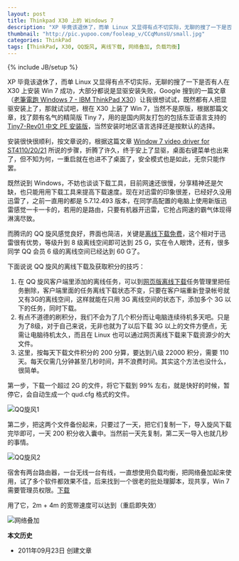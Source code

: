 ```yaml
---
layout: post
title: Thinkpad X30 上的 Windows 7
description: "XP 毕竟该退休了，而单 Linux 又显得有点不切实际，无聊的搜了一下是否有人在 X30 上安装 Win 7 成功，大部分都说是显驱安装失败，Google 搜到的一篇文章（老筆電跑 Windows 7）让我很想试试，既然都有人把显驱安装上了，那就试试吧。"
thumbnail: "http://pic.yupoo.com/fooleap_v/CCqMunsU/small.jpg"
categories: ThinkPad
tags: [ThinkPad, X30, QQ旋风, 离线下载, 网络叠加, 负载均衡]
---
```

{% include JB/setup %}

XP 毕竟该退休了，而单 Linux 又显得有点不切实际，无聊的搜了一下是否有人在 X30 上安装 Win 7 成功，大部分都说是显驱安装失败，Google 搜到的一篇文章（[老筆電跑 Windows 7 - IBM ThinkPad X30](http://f.pil.tw/thread-887189-1-1.html)）让我很想试试，既然都有人把显驱安装上了，那就试试吧，根在 X30 上装了 Win 7，当然不是原版，根据那篇文章，找了颇有名气的精简版 Tiny 7，用的是国内网友打包的包括东亚语言支持的 [Tiny7-Rev01 中文 PE 安装版](http://hi.baidu.com/txwdchina/blog/item/992c0def5df696deb21cb14e.html)，当然安装时地区语言选择还是按默认的选择。

安装很快很顺利，按文章说的，根据这篇文章 [Window 7 video driver for ST4110/20/21](http://www.tabletpcbuzz.com/showthread.php?36937-Window-7-video-driver-for-ST4110-20-21) 所说的步骤，折腾了许久，终于安上了显驱，桌面右键菜单也出来了，但不知为何，一重启就在也进不了桌面了，安全模式也是如此，无奈只能作罢。

既然说到 Windows，不妨也谈谈下载工具，目前网速还很慢，分享精神还是欠缺，也只能用用下载工具来提高下载速度。现在对迅雷的印象很差，已经好久没用迅雷了，之前一直用的都是 5.7.12.493 版本，在同学高配置的电脑上使用新版迅雷感觉一卡一卡的，若用的是路由，只要有机器开迅雷，它抢占网速的霸气体现得淋漓尽致。

而腾讯的 QQ 旋风感觉良好，界面也简洁，关键是[离线下载免费](http://act.vip.qq.com/xuanfeng/act.html)，这个相对于迅雷很有优势，等级升到 8 级离线空间即可达到 25 G，实在令人眼馋，还有，很多同学 QQ 会员 6 级的离线空间已经达到 60 G了。

下面说说 QQ 旋风的离线下载及获取积分的技巧：

1. 在 QQ 旋风客户端里添加的离线任务，可以到[网页版离线下载](http://lixian.qq.com)任务管理里把任务删除，客户端里面的任务离线下载状态不变，只要在客户端重新登录帐号就又有3G的离线空间，这样就能在只用 3G 离线空间的状态下，添加多个 3G 以下的任务，同时下载。
2. 有点不道德的刷积分，我们不会为了几个积分而让电脑连续待机多天吧。只是为了8级，对于自己来说，无非也就为了以后下载 3G 以上的文件方便点，无需让电脑待机太久，而且在 Linux 也可以通过网页离线下载来下载资源少的大文件。
3. 这里，按每天下载文件积分的 200 分算，要达到八级 22000 积分，需要 110 天。每天仅需几分钟甚至几秒时间，并不浪费时间。其实这个方法也没什么，很简单。

第一步，下载一个超过 2G 的文件，将它下载到 99% 左右，就是快好的时候，暂停它，会自动生成一个 qud.cfg 格式的文件。

![QQ旋风1](http://i951.photobucket.com/albums/ad353/Fooleap/Blog/Fooleap/2011-09-21_132015.png)

第二步，把这两个文件备份起来，只要过了一天，把它们复制一下，导入旋风下载完毕即可，一天 200 积分收入囊中。当然前一天先复制，第二天一导入也就几秒的事情。

![QQ旋风2](http://i951.photobucket.com/albums/ad353/Fooleap/Blog/Fooleap/2011-09-21_132635.png)

宿舍有两台路由器，一台无线一台有线，一直想使用负载均衡，把网络叠加起来使用，试了多个软件都效果不佳，后来找到一个很老的批处理脚本，现共享，Win 7 需要管理员权限。[下载](http://dl.dbank.com/c0bbx3bzhv)

用了它，2m + 4m 的宽带速度可以达到（重启即失效）

![网络叠加](http://i951.photobucket.com/albums/ad353/Fooleap/Blog/Fooleap/2011-09-21_173442.png)

**本文历史**

* 2011年09月23日  创建文章
